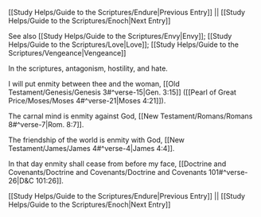[[Study Helps/Guide to the Scriptures/Endure|Previous Entry]]  ||  [[Study Helps/Guide to the Scriptures/Enoch|Next Entry]]

 See also [[Study Helps/Guide to the Scriptures/Envy|Envy]]; [[Study Helps/Guide to the Scriptures/Love|Love]]; [[Study Helps/Guide to the Scriptures/Vengeance|Vengeance]]

 In the scriptures, antagonism, hostility, and hate.

 I will put enmity between thee and the woman, [[Old Testament/Genesis/Genesis 3#^verse-15|Gen. 3:15]] ([[Pearl of Great Price/Moses/Moses 4#^verse-21|Moses 4:21]]).

 The carnal mind is enmity against God, [[New Testament/Romans/Romans 8#^verse-7|Rom. 8:7]].

 The friendship of the world is enmity with God, [[New Testament/James/James 4#^verse-4|James 4:4]].

 In that day enmity shall cease from before my face, [[Doctrine and Covenants/Doctrine and Covenants/Doctrine and Covenants 101#^verse-26|D&C 101:26]].

[[Study Helps/Guide to the Scriptures/Endure|Previous Entry]]  ||  [[Study Helps/Guide to the Scriptures/Enoch|Next Entry]]